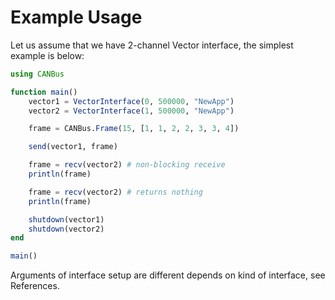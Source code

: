 # Example Usage

Let us assume that we have 2-channel Vector interface, the simplest example is below:

```julia
using CANBus

function main()
    vector1 = VectorInterface(0, 500000, "NewApp")
    vector2 = VectorInterface(1, 500000, "NewApp")

    frame = CANBus.Frame(15, [1, 1, 2, 2, 3, 3, 4])

    send(vector1, frame)

    frame = recv(vector2) # non-blocking receive
    println(frame)

    frame = recv(vector2) # returns nothing
    println(frame)

    shutdown(vector1)
    shutdown(vector2)
end

main()
```

Arguments of interface setup are different depends on kind of interface, see References.

